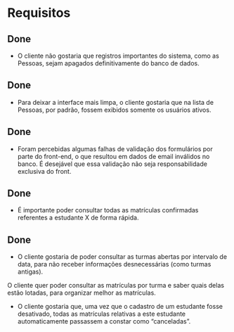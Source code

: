 # Requisitos

## Done 
+ O cliente não gostaria que registros importantes do sistema, como as Pessoas, sejam apagados definitivamente do banco de dados.

## Done 
+ Para deixar a interface mais limpa, o cliente gostaria que na lista de Pessoas, por padrão, fossem exibidos somente os usuários ativos.

## Done 
+ Foram percebidas algumas falhas de validação dos formulários por parte do front-end, o que resultou em dados de email inválidos no banco. É desejável que essa validação não seja responsabilidade exclusiva do front.

## Done 
+ É importante poder consultar todas as matrículas confirmadas referentes a estudante X de forma rápida.

## Done
+ O cliente gostaria de poder consultar as turmas abertas por intervalo de data, para não receber informações desnecessárias (como turmas antigas).

O cliente quer poder consultar as matrículas por turma e saber quais delas estão lotadas, para organizar melhor as matrículas.

+ O cliente gostaria que, uma vez que o cadastro de um estudante fosse desativado, todas as matrículas relativas a este estudante automaticamente passassem a constar como “canceladas”.